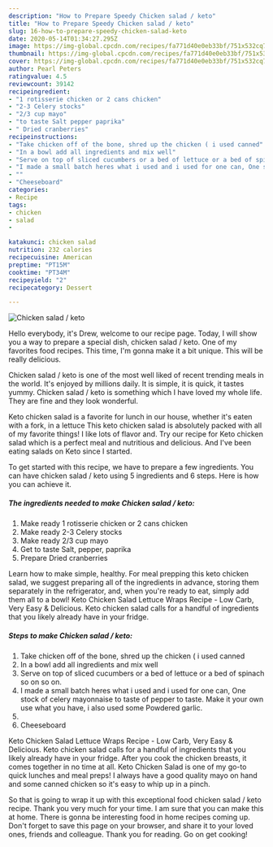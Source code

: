 ```yaml
---
description: "How to Prepare Speedy Chicken salad / keto"
title: "How to Prepare Speedy Chicken salad / keto"
slug: 16-how-to-prepare-speedy-chicken-salad-keto
date: 2020-05-14T01:34:27.295Z
image: https://img-global.cpcdn.com/recipes/fa771d40e0eb33bf/751x532cq70/chicken-salad-keto-recipe-main-photo.jpg
thumbnail: https://img-global.cpcdn.com/recipes/fa771d40e0eb33bf/751x532cq70/chicken-salad-keto-recipe-main-photo.jpg
cover: https://img-global.cpcdn.com/recipes/fa771d40e0eb33bf/751x532cq70/chicken-salad-keto-recipe-main-photo.jpg
author: Pearl Peters
ratingvalue: 4.5
reviewcount: 39142
recipeingredient:
- "1 rotisserie chicken or 2 cans chicken"
- "2-3 Celery stocks"
- "2/3 cup mayo"
- "to taste Salt pepper paprika"
- " Dried cranberries"
recipeinstructions:
- "Take chicken off of the bone, shred up the chicken ( i used canned"
- "In a bowl add all ingredients and mix well"
- "Serve on top of sliced cucumbers or a bed of lettuce or a bed of spinach so on so on."
- "I made a small batch heres what i used and i used for one can, One stock of celery mayonnaise to taste of pepper to taste. Make it your own use what you have, i also used some Powdered garlic."
- ""
- "Cheeseboard"
categories:
- Recipe
tags:
- chicken
- salad
- 

katakunci: chicken salad  
nutrition: 232 calories
recipecuisine: American
preptime: "PT15M"
cooktime: "PT34M"
recipeyield: "2"
recipecategory: Dessert

---
```



![Chicken salad / keto](https://img-global.cpcdn.com/recipes/fa771d40e0eb33bf/751x532cq70/chicken-salad-keto-recipe-main-photo.jpg)

Hello everybody, it's Drew, welcome to our recipe page. Today, I will show you a way to prepare a special dish, chicken salad / keto. One of my favorites food recipes. This time, I'm gonna make it a bit unique. This will be really delicious.

Chicken salad / keto is one of the most well liked of recent trending meals in the world. It's enjoyed by millions daily. It is simple, it is quick, it tastes yummy. Chicken salad / keto is something which I have loved my whole life. They are fine and they look wonderful.

Keto chicken salad is a favorite for lunch in our house, whether it&#39;s eaten with a fork, in a lettuce This keto chicken salad is absolutely packed with all of my favorite things! I like lots of flavor and. Try our recipe for Keto chicken salad which is a perfect meal and nutritious and delicious. And I&#39;ve been eating salads on Keto since I started.


To get started with this recipe, we have to prepare a few ingredients. You can have chicken salad / keto using 5 ingredients and 6 steps. Here is how you can achieve it.

<!--inarticleads1-->

##### The ingredients needed to make Chicken salad / keto:

1. Make ready 1 rotisserie chicken or 2 cans chicken
1. Make ready 2-3 Celery stocks
1. Make ready 2/3 cup mayo
1. Get to taste Salt, pepper, paprika
1. Prepare  Dried cranberries


Learn how to make simple, healthy. For meal prepping this keto chicken salad, we suggest preparing all of the ingredients in advance, storing them separately in the refrigerator, and, when you&#39;re ready to eat, simply add them all to a bowl! Keto Chicken Salad Lettuce Wraps Recipe - Low Carb, Very Easy &amp; Delicious. Keto chicken salad calls for a handful of ingredients that you likely already have in your fridge. 

<!--inarticleads2-->

##### Steps to make Chicken salad / keto:

1. Take chicken off of the bone, shred up the chicken ( i used canned
1. In a bowl add all ingredients and mix well
1. Serve on top of sliced cucumbers or a bed of lettuce or a bed of spinach so on so on.
1. I made a small batch heres what i used and i used for one can, One stock of celery mayonnaise to taste of pepper to taste. Make it your own use what you have, i also used some Powdered garlic.
1. 
1. Cheeseboard


Keto Chicken Salad Lettuce Wraps Recipe - Low Carb, Very Easy &amp; Delicious. Keto chicken salad calls for a handful of ingredients that you likely already have in your fridge. After you cook the chicken breasts, it comes together in no time at all. Keto Chicken Salad is one of my go-to quick lunches and meal preps! I always have a good quality mayo on hand and some canned chicken so it&#39;s easy to whip up in a pinch. 

So that is going to wrap it up with this exceptional food chicken salad / keto recipe. Thank you very much for your time. I am sure that you can make this at home. There is gonna be interesting food in home recipes coming up. Don't forget to save this page on your browser, and share it to your loved ones, friends and colleague. Thank you for reading. Go on get cooking!
